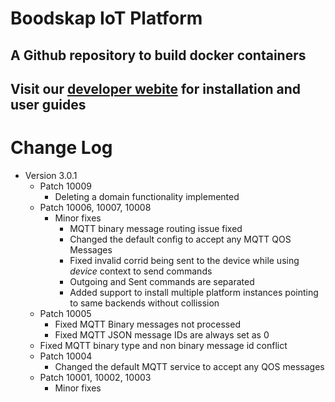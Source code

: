 # Boodskap IoT Platform

## A Github repository to build docker containers

## Visit our [developer webite](https://developer.boodskap.io) for installation and user guides

# Change Log
- Version 3.0.1
    - Patch 10009
        - Deleting a domain functionality implemented
    - Patch 10006, 10007, 10008
        - Minor fixes
            - MQTT binary message routing issue fixed
            - Changed the default config to accept any MQTT QOS Messages
            - Fixed invalid corrid being sent to the device while using *device* context to send commands
            - Outgoing and Sent commands are separated
            - Added support to install multiple platform instances pointing to same backends without collission
    - Patch 10005
        - Fixed MQTT Binary messages not processed
        - Fixed MQTT JSON message IDs are always set as 0
    - Fixed MQTT binary type and non binary message id conflict
    - Patch 10004
        - Changed the default MQTT service to accept any QOS messages
    - Patch 10001, 10002, 10003
        - Minor fixes

